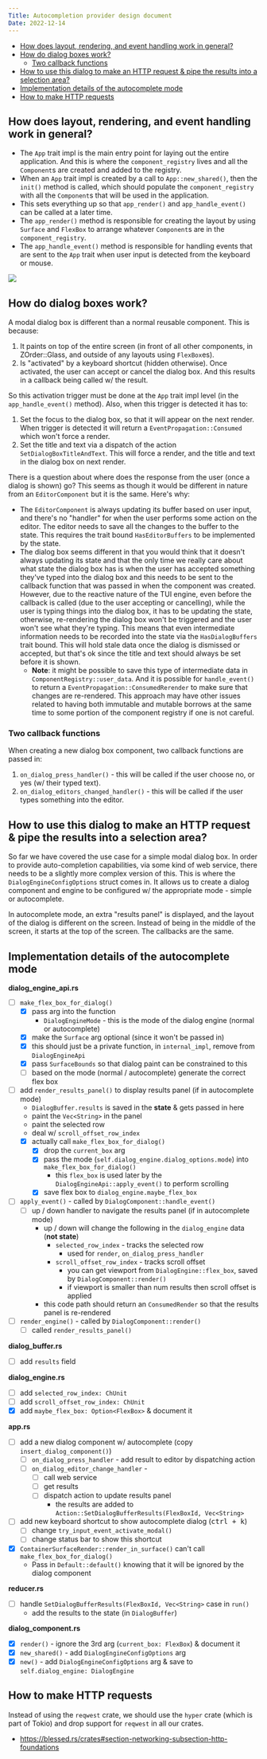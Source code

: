 ```yaml
---
Title: Autocompletion provider design document
Date: 2022-12-14
---
```


<!-- TOC -->

- [How does layout, rendering, and event handling work in general?](#how-does-layout-rendering-and-event-handling-work-in-general)
- [How do dialog boxes work?](#how-do-dialog-boxes-work)
  - [Two callback functions](#two-callback-functions)
- [How to use this dialog to make an HTTP request & pipe the results into a selection area?](#how-to-use-this-dialog-to-make-an-http-request--pipe-the-results-into-a-selection-area)
- [Implementation details of the autocomplete mode](#implementation-details-of-the-autocomplete-mode)
- [How to make HTTP requests](#how-to-make-http-requests)

<!-- /TOC -->

## How does layout, rendering, and event handling work in general?
<a id="markdown-how-does-layout%2C-rendering%2C-and-event-handling-work-in-general%3F" name="how-does-layout%2C-rendering%2C-and-event-handling-work-in-general%3F"></a>


- The `App` trait impl is the main entry point for laying out the entire application. And this is
  where the `component_registry` lives and all the `Component`s are created and added to the
  registry.
- When an `App` trait impl is created by a call to `App::new_shared()`, then the `init()` method is
  called, which should populate the `component_registry` with all the `Component`s that will be used
  in the application.
- This sets everything up so that `app_render()` and `app_handle_event()` can be called at a later
  time.
- The `app_render()` method is responsible for creating the layout by using `Surface` and `FlexBox`
  to arrange whatever `Component`s are in the `component_registry`.
- The `app_handle_event()` method is responsible for handling events that are sent to the `App`
  trait when user input is detected from the keyboard or mouse.

![](https://raw.githubusercontent.com/r3bl-org/r3bl_rs_utils/main/docs/memory-architecture.drawio.svg)

## How do dialog boxes work?
<a id="markdown-how-do-dialog-boxes-work%3F" name="how-do-dialog-boxes-work%3F"></a>


A modal dialog box is different than a normal reusable component. This is because:

1. It paints on top of the entire screen (in front of all other components, in ZOrder::Glass, and
   outside of any layouts using `FlexBox`es).
2. Is "activated" by a keyboard shortcut (hidden otherwise). Once activated, the user can accept or
   cancel the dialog box. And this results in a callback being called w/ the result.

So this activation trigger must be done at the `App` trait impl level (in the `app_handle_event()`
method). Also, when this trigger is detected it has to:

1. Set the focus to the dialog box, so that it will appear on the next render. When trigger is
   detected it will return a `EventPropagation::Consumed` which won't force a render.
2. Set the title and text via a dispatch of the action `SetDialogBoxTitleAndText`. This will force a
   render, and the title and text in the dialog box on next render.

There is a question about where does the response from the user (once a dialog is shown) go? This
seems as though it would be different in nature from an `EditorComponent` but it is the same. Here's
why:

- The `EditorComponent` is always updating its buffer based on user input, and there's no "handler"
  for when the user performs some action on the editor. The editor needs to save all the changes to
  the buffer to the state. This requires the trait bound `HasEditorBuffers` to be implemented by the
  state.
- The dialog box seems different in that you would think that it doesn't always updating its state
  and that the only time we really care about what state the dialog box has is when the user has
  accepted something they've typed into the dialog box and this needs to be sent to the callback
  function that was passed in when the component was created. However, due to the reactive nature of
  the TUI engine, even before the callback is called (due to the user accepting or cancelling),
  while the user is typing things into the dialog box, it has to be updating the state, otherwise,
  re-rendering the dialog box won't be triggered and the user won't see what they're typing. This
  means that even intermediate information needs to be recorded into the state via the
  `HasDialogBuffers` trait bound. This will hold stale data once the dialog is dismissed or
  accepted, but that's ok since the title and text should always be set before it is shown.
  - **Note**: it might be possible to save this type of intermediate data in
    `ComponentRegistry::user_data`. And it is possible for `handle_event()` to return a
    `EventPropagation::ConsumedRerender` to make sure that changes are re-rendered. This approach
    may have other issues related to having both immutable and mutable borrows at the same time to
    some portion of the component registry if one is not careful.

### Two callback functions
<a id="markdown-two-callback-functions" name="two-callback-functions"></a>


When creating a new dialog box component, two callback functions are passed in:

1. `on_dialog_press_handler()` - this will be called if the user choose no, or yes (w/ their typed
   text).
2. `on_dialog_editors_changed_handler()` - this will be called if the user types something into the
   editor.

## How to use this dialog to make an HTTP request & pipe the results into a selection area?
<a id="markdown-how-to-use-this-dialog-to-make-an-http-request-%26-pipe-the-results-into-a-selection-area%3F" name="how-to-use-this-dialog-to-make-an-http-request-%26-pipe-the-results-into-a-selection-area%3F"></a>


So far we have covered the use case for a simple modal dialog box. In order to provide
auto-completion capabilities, via some kind of web service, there needs to be a slightly more
complex version of this. This is where the `DialogEngineConfigOptions` struct comes in. It allows us
to create a dialog component and engine to be configured w/ the appropriate mode - simple or
autocomplete.

In autocomplete mode, an extra "results panel" is displayed, and the layout of the dialog is
different on the screen. Instead of being in the middle of the screen, it starts at the top of the
screen. The callbacks are the same.

## Implementation details of the autocomplete mode
<a id="markdown-implementation-details-of-the-autocomplete-mode" name="implementation-details-of-the-autocomplete-mode"></a>


**dialog_engine_api.rs**

- [ ] `make_flex_box_for_dialog()`
  - [x] pass arg into the function
    - `DialogEngineMode` - this is the mode of the dialog engine (normal or autocomplete)
  - [x] make the `Surface` arg optional (since it won't be passed in)
  - [x] this should just be a private function, in `internal_impl`, remove from `DialogEngineApi`
  - [x] pass `SurfaceBounds` so that dialog paint can be constrained to this
  - [ ] based on the mode (normal / autocomplete) generate the correct flex box
- [ ] add `render_results_panel()` to display results panel (if in autocomplete mode)
  - `DialogBuffer.results` is saved in the **state** & gets passed in here
  - paint the `Vec<String>` in the panel
  - paint the selected row
  - deal w/ `scroll_offset_row_index`
  - [x] actually call `make_flex_box_for_dialog()`
    - [x] drop the `current_box` arg
    - [x] pass the mode (`self.dialog_engine.dialog_options.mode`) into `make_flex_box_for_dialog()`
      - this `flex_box` is used later by the `DialogEngineApi::apply_event()` to perform scrolling
    - [x] save flex box to `dialog_engine.maybe_flex_box`
- [ ] `apply_event()` - called by `DialogComponent::handle_event()`
  - [ ] up / down handler to navigate the results panel (if in autocomplete mode)
    - up / down will change the following in the `dialog_engine` data (**not state**)
      - `selected_row_index` - tracks the selected row
        - used for `render`, `on_dialog_press_handler`
      - `scroll_offset_row_index` - tracks scroll offset
        - you can get viewport from `DialogEngine::flex_box`, saved by `DialogComponent::render()`
        - if viewport is smaller than num results then scroll offset is applied
    - this code path should return an `ConsumedRender` so that the results panel is re-rendered
- [ ] `render_engine()` - called by `DialogComponent::render()`
  - [ ] called `render_results_panel()`

**dialog_buffer.rs**

- [ ] add `results` field

**dialog_engine.rs**

- [ ] add `selected_row_index: ChUnit`
- [ ] add `scroll_offset_row_index: ChUnit`
- [x] add `maybe_flex_box: Option<FlexBox>` & document it

**app.rs**

- [ ] add a new dialog component w/ autocomplete (copy `insert_dialog_component()`)
  - [ ] `on_dialog_press_handler` - add result to editor by dispatching action
  - [ ] `on_dialog_editor_change_handler` -
    - [ ] call web service
    - [ ] get results
    - [ ] dispatch action to update results panel
      - the results are added to `Action::SetDialogBufferResults(FlexBoxId, Vec<String>`
- [ ] add new keyboard shortcut to show autocomplete dialog (<kbd>ctrl + k</kbd>)
  - [ ] change `try_input_event_activate_modal()`
  - [ ] change status bar to show this shortcut
- [x] `ContainerSurfaceRender::render_in_surface()` can't call `make_flex_box_for_dialog()`
  - Pass in `Default::default()` knowing that it will be ignored by the dialog component

**reducer.rs**

- [ ] handle `SetDialogBufferResults(FlexBoxId, Vec<String>` case in `run()`
  - add the results to the state (in `DialogBuffer`)

**dialog_component.rs**

- [x] `render()` - ignore the 3rd arg (`current_box: FlexBox`) & document it
- [x] `new_shared()` - add `DialogEngineConfigOptions` arg
- [x] `new()` - add `DialogEngineConfigOptions` arg & save to `self.dialog_engine: DialogEngine`

## How to make HTTP requests
<a id="markdown-how-to-make-http-requests" name="how-to-make-http-requests"></a>


Instead of using the `reqwest` crate, we should use the `hyper` crate (which is part of Tokio) and
drop support for `reqwest` in all our crates.

- https://blessed.rs/crates#section-networking-subsection-http-foundations
